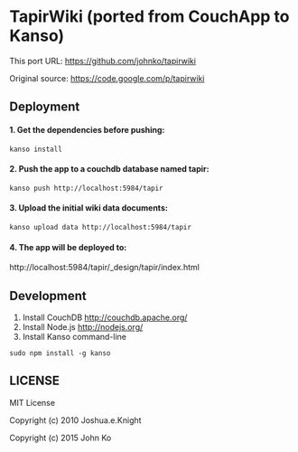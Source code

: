 # TapirWiki (ported from CouchApp to Kanso)

This port URL: https://github.com/johnko/tapirwiki

Original source: https://code.google.com/p/tapirwiki

## Deployment

#### 1. Get the dependencies before pushing:

```
kanso install
```

#### 2. Push the app to a couchdb database named tapir:

```
kanso push http://localhost:5984/tapir
```

#### 3. Upload the initial wiki data documents:

```
kanso upload data http://localhost:5984/tapir
```

#### 4. The app will be deployed to:

http://localhost:5984/tapir/_design/tapir/index.html

## Development

1. Install CouchDB http://couchdb.apache.org/
2. Install Node.js http://nodejs.org/
3. Install Kanso command-line
```
sudo npm install -g kanso
```

## LICENSE

MIT License

Copyright (c) 2010 Joshua.e.Knight

Copyright (c) 2015 John Ko
